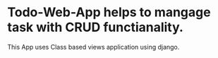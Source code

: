 # Todo-Web-App helps to mangage task with CRUD functianality.
This App uses Class based views application using django.
